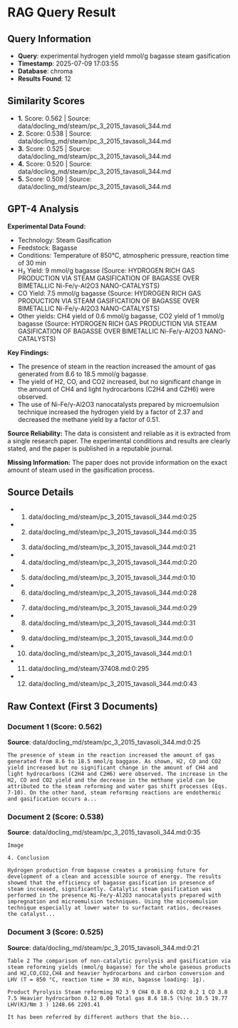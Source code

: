 # RAG Query Result

## Query Information
- **Query**: experimental hydrogen yield mmol/g bagasse steam gasification
- **Timestamp**: 2025-07-09 17:03:55
- **Database**: chroma
- **Results Found**: 12

## Similarity Scores
- **1.** Score: 0.562 | Source: data/docling_md/steam/pc_3_2015_tavasoli_344.md
- **2.** Score: 0.538 | Source: data/docling_md/steam/pc_3_2015_tavasoli_344.md
- **3.** Score: 0.525 | Source: data/docling_md/steam/pc_3_2015_tavasoli_344.md
- **4.** Score: 0.520 | Source: data/docling_md/steam/pc_3_2015_tavasoli_344.md
- **5.** Score: 0.509 | Source: data/docling_md/steam/pc_3_2015_tavasoli_344.md

## GPT-4 Analysis

**Experimental Data Found:**
- Technology: Steam Gasification
- Feedstock: Bagasse
- Conditions: Temperature of 850°C, atmospheric pressure, reaction time of 30 min
- H₂ Yield: 9 mmol/g bagasse (Source: HYDROGEN RICH GAS PRODUCTION VIA STEAM GASIFICATION OF BAGASSE OVER BIMETALLIC Ni-Fe/γ-Al2O3 NANO-CATALYSTS)
- CO Yield: 7.5 mmol/g bagasse (Source: HYDROGEN RICH GAS PRODUCTION VIA STEAM GASIFICATION OF BAGASSE OVER BIMETALLIC Ni-Fe/γ-Al2O3 NANO-CATALYSTS)
- Other yields: CH4 yield of 0.6 mmol/g bagasse, CO2 yield of 1 mmol/g bagasse (Source: HYDROGEN RICH GAS PRODUCTION VIA STEAM GASIFICATION OF BAGASSE OVER BIMETALLIC Ni-Fe/γ-Al2O3 NANO-CATALYSTS)

**Key Findings:**
- The presence of steam in the reaction increased the amount of gas generated from 8.6 to 18.5 mmol/g bagasse.
- The yield of H2, CO, and CO2 increased, but no significant change in the amount of CH4 and light hydrocarbons (C2H4 and C2H6) were observed.
- The use of Ni-Fe/γ-Al2O3 nanocatalysts prepared by microemulsion technique increased the hydrogen yield by a factor of 2.37 and decreased the methane yield by a factor of 0.51.

**Source Reliability:**
The data is consistent and reliable as it is extracted from a single research paper. The experimental conditions and results are clearly stated, and the paper is published in a reputable journal.

**Missing Information:**
The paper does not provide information on the exact amount of steam used in the gasification process.

## Source Details
- 1. data/docling_md/steam/pc_3_2015_tavasoli_344.md:0:25
- 2. data/docling_md/steam/pc_3_2015_tavasoli_344.md:0:35
- 3. data/docling_md/steam/pc_3_2015_tavasoli_344.md:0:21
- 4. data/docling_md/steam/pc_3_2015_tavasoli_344.md:0:20
- 5. data/docling_md/steam/pc_3_2015_tavasoli_344.md:0:10
- 6. data/docling_md/steam/pc_3_2015_tavasoli_344.md:0:28
- 7. data/docling_md/steam/pc_3_2015_tavasoli_344.md:0:29
- 8. data/docling_md/steam/pc_3_2015_tavasoli_344.md:0:31
- 9. data/docling_md/steam/pc_3_2015_tavasoli_344.md:0:0
- 10. data/docling_md/steam/pc_3_2015_tavasoli_344.md:0:1
- 11. data/docling_md/steam/37408.md:0:295
- 12. data/docling_md/steam/pc_3_2015_tavasoli_344.md:0:43

## Raw Context (First 3 Documents)

### Document 1 (Score: 0.562)
**Source**: data/docling_md/steam/pc_3_2015_tavasoli_344.md:0:25

```
The presence of steam in the reaction increased the amount of gas generated from 8.6 to 18.5 mmol/g baggase. As shown, H2, CO and CO2 yield increased but no significant change in the amount of CH4 and light hydrocarbons (C2H4 and C2H6) were observed. The increase in the H2, CO and CO2 yield and the decrease in the methane yield can be attributed to the steam reforming and water gas shift processes (Eqs. 7-10). On the other hand, steam reforming reactions are endothermic and gasification occurs a...
```

### Document 2 (Score: 0.538)
**Source**: data/docling_md/steam/pc_3_2015_tavasoli_344.md:0:35

```
Image

4. Conclusion

Hydrogen production from bagasse creates a promising future for development of a clean and accessible source of energy. The results showed that the efficiency of bagasse gasification in presence of steam increased, significantly. Catalytic steam gasification was performed in the presence Ni-Fe/γ-Al2O3 nanocatalysts prepared with impregnation and microemulsion techniques. Using the microemulsion technique especially at lower water to surfactant ratios, decreases the catalyst...
```

### Document 3 (Score: 0.525)
**Source**: data/docling_md/steam/pc_3_2015_tavasoli_344.md:0:21

```
Table 2 The comparison of non-catalytic pyrolysis and gasification via steam reforming yields (mmol/g bagasse) for the whole gaseous products and H2,CO,CO2,CH4 and heavier hydrocarbons and carbon conversion and LHV (T = 850 °C, reaction time = 30 min, bagasse loading: 1g).

Product Pyrolysis Steam reforming H2 3 9 CH4 0.8 0.6 CO2 0.2 1 CO 3.8 7.5 Heavier hydrocarbon 0.12 0.09 Total gas 8.6 18.5 (%)ηc 10.5 19.77 LHV(KJ/Nm 3 ) 1248.66 2203.41

It has been referred by different authors that the bio...
```
